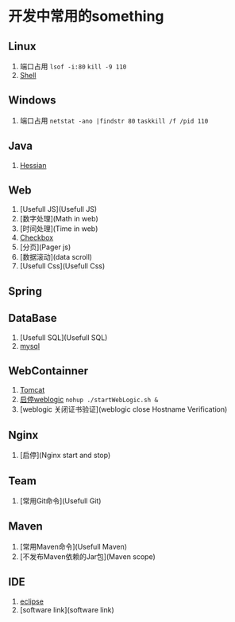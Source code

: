 # 开发中常用的something

## Linux
1. 端口占用 `lsof -i:80`  `kill -9 110`
1. [Shell](shell.md)

## Windows
1. 端口占用 `netstat -ano |findstr 80` `taskkill /f /pid 110`

## Java
1. [Hessian](hessian.md)

## Web
1. [Usefull JS](Usefull JS)
1. [数字处理](Math in web)
1. [时间处理](Time in web)
1. [Checkbox](Checkbox)
1. [分页](Pager js)
1. [数据滚动](data scroll)
1. [Usefull Css](Usefull Css)

## Spring

## DataBase
1. [Usefull SQL](Usefull SQL)
1. [mysql](mysql.md)

## WebContainner
1. [Tomcat](tomcat.md)
1. [启停weblogic](startWeblogicLinux.md) `nohup ./startWebLogic.sh &`
1. [weblogic 关闭证书验证](weblogic  close Hostname Verification)

## Nginx
1. [启停](Nginx start and stop)

## Team
1. [常用Git命令](Usefull Git)

## Maven
1. [常用Maven命令](Usefull Maven)
1. [不发布Maven依赖的Jar包](Maven scope)

## IDE
1. [eclipse](Eclipse)
1. [software link](software link)